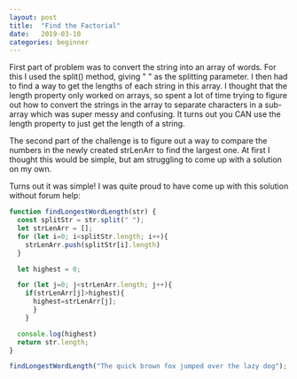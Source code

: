 ```yaml
---
layout: post
title:  "Find the Factorial"
date:   2019-03-10
categories: beginner
---
```


First part of problem was to convert the string into an array of words. For this I used the split() method, giving " " as the splitting parameter. I then had to find a way to get the lengths of each string in this array. I thought that the length property only worked on arrays, so spent a lot of time trying to figure out how to convert the strings in the array to separate characters in a sub-array which was super messy and confusing. It turns out you CAN use the length property to just get the length of a string. 

The second part of the challenge is to figure out a way to compare the numbers in the newly created strLenArr to find the largest one. At first I thought this would be simple, but am struggling to come up with a solution on my own.

Turns out it was simple! I was quite proud to have come up with this solution without forum help:

```javascript
function findLongestWordLength(str) {
  const splitStr = str.split(" ");
  let strLenArr = [];
  for (let i=0; i<splitStr.length; i++){
    strLenArr.push(splitStr[i].length)
  }

  let highest = 0;

  for (let j=0; j<strLenArr.length; j++){
    if(strLenArr[j]>highest){
      highest=strLenArr[j];
      }
    }

  console.log(highest)
  return str.length;
}

findLongestWordLength("The quick brown fox jumped over the lazy dog");
```

